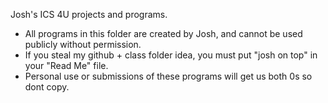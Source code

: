 Josh's ICS 4U projects and programs. 
- All programs in this folder are created by Josh, and cannot be used publicly without permission.
- If you steal my github + class folder idea, you must put "josh on top" in your "Read Me" file.
- Personal use or submissions of these programs will get us both 0s so dont copy.
